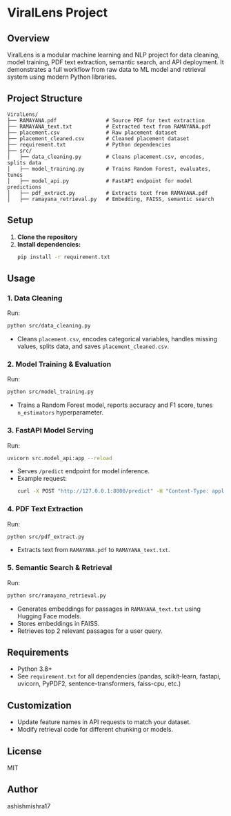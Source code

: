 # ViralLens Project

## Overview
ViralLens is a modular machine learning and NLP project for data cleaning, model training, PDF text extraction, semantic search, and API deployment. It demonstrates a full workflow from raw data to ML model and retrieval system using modern Python libraries.

## Project Structure
```
ViralLens/
├── RAMAYANA.pdf                # Source PDF for text extraction
├── RAMAYANA_text.txt           # Extracted text from RAMAYANA.pdf
├── placement.csv               # Raw placement dataset
├── placement_cleaned.csv       # Cleaned placement dataset
├── requirement.txt             # Python dependencies
├── src/
│   ├── data_cleaning.py        # Cleans placement.csv, encodes, splits data
│   ├── model_training.py       # Trains Random Forest, evaluates, tunes
│   ├── model_api.py            # FastAPI endpoint for model predictions
│   ├── pdf_extract.py          # Extracts text from RAMAYANA.pdf
│   ├── ramayana_retrieval.py   # Embedding, FAISS, semantic search
```

## Setup
1. **Clone the repository**
2. **Install dependencies:**
   ```sh
   pip install -r requirement.txt
   ```

## Usage
### 1. Data Cleaning
Run:
```sh
python src/data_cleaning.py
```
- Cleans `placement.csv`, encodes categorical variables, handles missing values, splits data, and saves `placement_cleaned.csv`.

### 2. Model Training & Evaluation
Run:
```sh
python src/model_training.py
```
- Trains a Random Forest model, reports accuracy and F1 score, tunes `n_estimators` hyperparameter.

### 3. FastAPI Model Serving
Run:
```sh
uvicorn src.model_api:app --reload
```
- Serves `/predict` endpoint for model inference.
- Example request:
  ```sh
  curl -X POST "http://127.0.0.1:8000/predict" -H "Content-Type: application/json" -d '{"data": {"feature1": value1, ...}}'
  ```

### 4. PDF Text Extraction
Run:
```sh
python src/pdf_extract.py
```
- Extracts text from `RAMAYANA.pdf` to `RAMAYANA_text.txt`.

### 5. Semantic Search & Retrieval
Run:
```sh
python src/ramayana_retrieval.py
```
- Generates embeddings for passages in `RAMAYANA_text.txt` using Hugging Face models.
- Stores embeddings in FAISS.
- Retrieves top 2 relevant passages for a user query.

## Requirements
- Python 3.8+
- See `requirement.txt` for all dependencies (pandas, scikit-learn, fastapi, uvicorn, PyPDF2, sentence-transformers, faiss-cpu, etc.)

## Customization
- Update feature names in API requests to match your dataset.
- Modify retrieval code for different chunking or models.

## License
MIT

## Author
ashishmishra17
